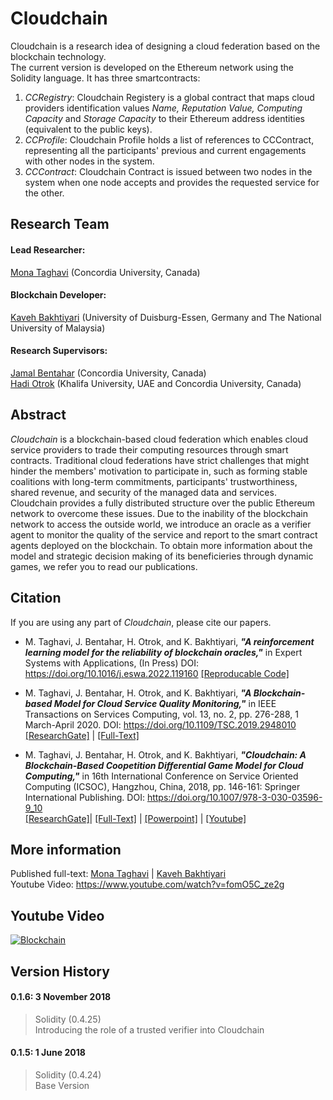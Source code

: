 # Cloudchain
Cloudchain is a research idea of designing a cloud federation based on the blockchain technology.  
The current version is developed on the Ethereum network using the Solidity language.
It has three smartcontracts:
1. *CCRegistry*: Cloudchain Registery is a global contract that maps cloud providers identification values *Name, Reputation Value, Computing Capacity* and *Storage Capacity* to their Ethereum address identities (equivalent to the public keys).
2. *CCProfile*: Cloudchain Profile holds a list of references to CCContract, representing all the participants' previous and current engagements with other nodes in the system.
3. *CCContract*: Cloudchain Contract is issued between two nodes in the system when one node accepts and provides the requested service for the other.

## Research Team
#### Lead Researcher:  
[Mona Taghavi](http://www.monataghavi.com) (Concordia University, Canada)  

#### Blockchain Developer:  
[Kaveh Bakhtiyari](http://www.bakhtiyari.com) (University of Duisburg-Essen, Germany and The National University of Malaysia)  

#### Research Supervisors:  
[Jamal Bentahar](https://users.encs.concordia.ca/~bentahar/) (Concordia University, Canada)  
[Hadi Otrok](https://users.encs.concordia.ca/~h_otrok/) (Khalifa University, UAE and Concordia University, Canada)

## Abstract
*Cloudchain* is a blockchain-based cloud federation which enables cloud service providers to trade their computing resources through smart contracts. Traditional cloud federations have strict challenges that might hinder the members' motivation to participate in, such as forming stable coalitions with long-term commitments, participants' trustworthiness, shared revenue, and security of the managed data and services. Cloudchain provides a fully distributed structure over the public Ethereum network to overcome these issues. Due to the inability of the blockchain network to access the outside world, we introduce an oracle as a verifier agent to monitor the quality of the service and report to the smart contract agents deployed on the blockchain. To obtain more information about the model and strategic decision making of its beneficieries through dynamic games, we refer you to read our publications. 
  
## Citation
If you are using any part of *Cloudchain*, please cite our papers.  

- M. Taghavi, J. Bentahar, H. Otrok, and K. Bakhtiyari, ***"A reinforcement learning model for the reliability of blockchain oracles,"*** in Expert Systems with Applications, (In Press)
DOI: https://doi.org/10.1016/j.eswa.2022.119160
[[Reproducable Code]](https://doi.org/10.24433/CO.3464870.v1)

- M. Taghavi, J. Bentahar, H. Otrok, and K. Bakhtiyari, ***"A Blockchain-based Model for Cloud Service Quality Monitoring,"*** in IEEE Transactions on Services Computing, vol. 13, no. 2, pp. 276-288, 1 March-April 2020.
DOI: https://doi.org/10.1109/TSC.2019.2948010  
[[ResearchGate]](https://www.researchgate.net/publication/336623007_A_Blockchain-based_Model_for_Cloud_Service_Quality_Monitoring) |
[[Full-Text]](http://wvvw.monataghavi.com/download/pub/2019-10-tsc-cloudchain.pdf)

- M. Taghavi, J. Bentahar, H. Otrok, and K. Bakhtiyari, ***"Cloudchain: A Blockchain-Based Coopetition Differential Game Model for Cloud Computing,"*** in 16th International Conference on Service Oriented Computing (ICSOC), Hangzhou, China, 2018, pp. 146-161: Springer International Publishing.
DOI: https://doi.org/10.1007/978-3-030-03596-9_10  
[[ResearchGate]](https://www.researchgate.net/publication/328517305_Cloudchain_A_Blockchain-based_Coopetition_Differential_Game_Model_for_Cloud_Computing)| [[Full-Text]](http://wvvw.monataghavi.com/download/pub/2018-11-icsoc-cloudchain.pdf) |
[[Powerpoint]](http://wvvw.monataghavi.com/download/presentations/2018-11-icsoc-cloudchain.pptx) |
[[Youtube]](https://www.youtube.com/watch?v=fomO5C_ze2g)

## More information
Published full-text: [Mona Taghavi](http://monataghavi.com) | [Kaveh Bakhtiyari](http://bakhtiyari.com)  
Youtube Video: https://www.youtube.com/watch?v=fomO5C_ze2g

## Youtube Video

[![Blockchain](http://img.youtube.com/vi/fomO5C_ze2g/0.jpg)](http://www.youtube.com/watch?v=fomO5C_ze2g)

## Version History
#### 0.1.6: 3 November 2018  
> Solidity (0.4.25)<br>
> Introducing the role of a trusted verifier into Cloudchain  

#### 0.1.5: 1 June 2018    
> Solidity (0.4.24)<br>
> Base Version  
